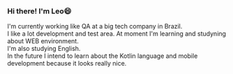 ### 
<h3>Hi there! I'm Leo😄</h3>
I'm currently working like QA at a big tech company in Brazil.<br>
I like a lot development and test area. At moment I'm learning and studyning about WEB environment. <br>I'm also studying English.<br>
In the future I intend to learn about the Kotlin language and mobile development because it looks really nice.

<!--
**leonardoraupp/LeonardoRaupp** is a ✨ _special_ ✨ repository because its `README.md` (this file) appears on your GitHub profile.

Here are some ideas to get you started:

- 🔭 I’m currently working on ...
- 🌱 I’m currently learning ...
- 👯 I’m looking to collaborate on ...
- 🤔 I’m looking for help with ...
- 💬 Ask me about ...
- 📫 How to reach me: ...
- 😄 Pronouns: ...
- ⚡ Fun fact: ...
-->








